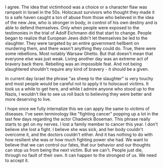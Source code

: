  I agree. The idea that victimhood was a choice or a character flaw was rampant in Israel in the 50s. Holocaust survivors who thought they made it to a safe haven caught a ton of abuse from those who believed in the idea of the new Jew, who is stronger in body, in control of his own destiny and is able to defend themselves. Only when people were exposed to the testimonies in the trial of Adolf Eichmann did that start to change. People began to realize that European Jews didn't let themselves be led to the slaughter. They were targeted by an entire government hellbent on murdering them, and there wasn't anything they could do. True, there were some rebellions. Most notably Warsaw Ghetto. But that doesn't mean that everyone else was just weak. Living another day was an extreme act of bravery back there. Rebelling was an impossible feat. And not being slaughtered shouldn't require any kind of bravery - it should be a given.

In current day Israel the phrase "as sheep to the slaughter" is very touchy and most people would be careful not to apply it to holocaust victims. It took us a while to get here, and while I admire anyone who stood up to the Nazis, I wouldn't like to see us roll back to believing they were better and more deserving to live.

I hope once we fully internalize this we can apply the same to victims of diseases. I've seen terminology like "fighting cancer" popping up a lot in the last few days regarding the actor Chadwick Boseman. This phrase really starts to get on my nerves. I lost a family member to cancer this year. I don't believe she lost a fight. I believe she was sick, and her body couldn't overcome it, and the doctors couldn't either. And it has nothing to do with how resilient she was or how much fighting power she had. We want to believe that we can control our fates, that our behavior and our thoughts can stop us from being the next victim. But we can't. People just die, through no fault of their own. It can happen to the strongest of us. We need to accept it. 